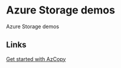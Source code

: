 # Azure Storage demos

Azure Storage demos

## Links

[Get started with AzCopy](https://learn.microsoft.com/en-us/azure/storage/common/storage-use-azcopy-v10)
